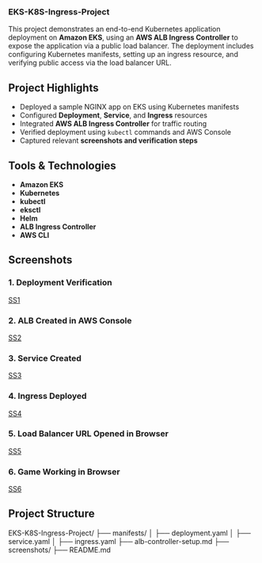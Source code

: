 ###  EKS-K8S-Ingress-Project

This project demonstrates an end-to-end Kubernetes application deployment on **Amazon EKS**, using an **AWS ALB Ingress Controller** to expose the application via a public load balancer. 
The deployment includes configuring Kubernetes manifests, setting up an ingress resource, and verifying public access via the load balancer URL.


## Project Highlights

- Deployed a sample NGINX app on EKS using Kubernetes manifests
- Configured **Deployment**, **Service**, and **Ingress** resources
- Integrated **AWS ALB Ingress Controller** for traffic routing
- Verified deployment using `kubectl` commands and AWS Console
- Captured relevant **screenshots and verification steps**


## Tools & Technologies

- **Amazon EKS**
- **Kubernetes**
- **kubectl**
- **eksctl**
- **Helm**
- **ALB Ingress Controller**
- **AWS CLI**


## Screenshots

### 1. Deployment Verification
[SS1](screenshots/SS1.png)

### 2. ALB Created in AWS Console
[SS2](screenshots/SS2.png)

### 3. Service Created
[SS3](screenshots/SS3.png)

### 4. Ingress Deployed
[SS4](screenshots/SS4.png)

### 5. Load Balancer URL Opened in Browser
[SS5](screenshots/SS5.png)

### 6. Game Working in Browser
[SS6](screenshots/SS6.png)



## Project Structure

EKS-K8S-Ingress-Project/
├── manifests/
│ ├── deployment.yaml
│ ├── service.yaml
│ ├── ingress.yaml
├── alb-controller-setup.md
├── screenshots/
├── README.md
